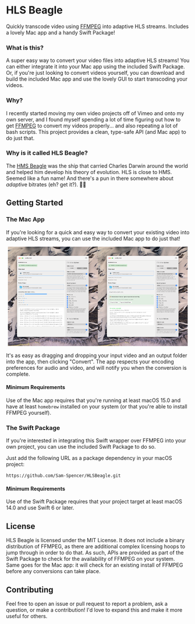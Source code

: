 # HLS Beagle
Quickly transcode video using [FFMPEG](https://ffmpeg.org) into adaptive HLS streams. Includes a lovely Mac app and a handy Swift Package!

### What is this?
A super easy way to convert your video files into adaptive HLS streams! You can either integrate it into your Mac app using the included Swift Package. Or, if you're just looking to convert videos yourself, you can download and build the included Mac app and use the lovely GUI to start transcoding your videos.

### Why?
I recently started moving my own video projects off of Vimeo and onto my own server, and I found myself spending a lot of time figuring out how to get [FFMPEG](https://ffmpeg.org) to convert my videos properly... and also repeating a lot of bash scripts. This project provides a clean, type-safe API (and Mac app) to do just that.

### Why is it called HLS Beagle?
The [HMS Beagle](https://en.wikipedia.org/wiki/HMS_Beagle) was the ship that carried Charles Darwin around the world and helped him develop his theory of evolution. HLS is close to HMS. Seemed like a fun name! And there's a pun in there somewhere about *adapt*ive bitrates (eh? get it?). 🚢🤷

## Getting Started

### The Mac App
If you're looking for a quick and easy way to convert your existing video into adaptive HLS streams, you can use the included Mac app to do just that!

<p align="center">
<img src="./Docs/hero.png" width="49%" /><img src="./Docs/hero2.png" width="49%" />
</p>

It's as easy as dragging and dropping your input video and an output folder into the app, then clicking "Convert". The app respects your encoding preferences for audio and video, and will notify you when the conversion is complete.

#### Minimum Requirements
Use of the Mac app requires that you're running at least macOS 15.0 and have at least `homebrew` installed on your system (or that you're able to install FFMPEG yourself).

### The Swift Package
If you're interested in integrating this Swift wrapper over FFMPEG into your own project, you can use the included Swift Package to do so.

Just add the following URL as a package dependency in your macOS project:

```
https://github.com/Sam-Spencer/HLSBeagle.git
```

#### Minimum Requirements
Use of the Swift Package requires that your project target at least macOS 14.0 and use Swift 6 or later.

## License
HLS Beagle is licensed under the MIT License. It does not include a binary distribution of FFMPEG, as there are additional complex licensing hoops to jump through in order to do that. As such, APIs are provided as part of the Swift Package to check for the availability of FFMPEG on your system. Same goes for the Mac app: it will check for an existing install of FFMPEG before any conversions can take place.

## Contributing
Feel free to open an issue or pull request to report a problem, ask a question, or make a contribution! I'd love to expand this and make it more useful for others.
